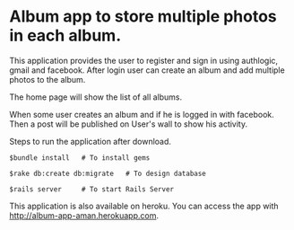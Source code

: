 Album app to store multiple photos in each album.
======

This application provides the user to register and sign in using authlogic, gmail and facebook. After login user can create an album and add multiple photos to the album.

The home page will show the list of all albums.

When some user creates an album and if he is logged in with facebook. Then a post will be published on User's wall to show his activity.

Steps to run the application after download.

```
$bundle install   # To install gems
```
```
$rake db:create db:migrate   # To design database
```

```
$rails server     # To start Rails Server
```

This application is also available on heroku. You can access the app with http://album-app-aman.herokuapp.com.
